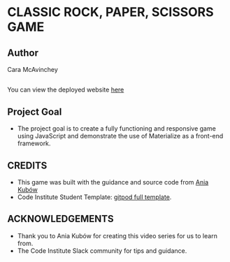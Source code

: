 # CLASSIC ROCK, PAPER, SCISSORS GAME 

## Author
Cara McAvinchey 

##

You can view the deployed website [here](#)

## Project Goal
* The project goal is to create a fully functioning and responsive game using JavaScript and demonstrate the use of Materialize as a front-end framework.

## CREDITS
- This game was built with the guidance and source code from [Ania Kubów](https://www.youtube.com/watch?v=ec8vSKJuZTk&t=461s)
- Code Institute Student Template: [gitpod full template](https://github.com/Code-Institute-Org/gitpod-full-template).

## ACKNOWLEDGEMENTS
- Thank you to Ania Kubów for creating this video series for us to learn from. 
- The Code Institute Slack community for tips and guidance.

